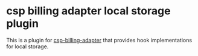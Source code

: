 # csp billing adapter local storage plugin

This is a plugin for [csp-billing-adapter](https://github.com/SUSE-Enceladus/csp-billing-adapter) that provides hook implementations for local storage.
